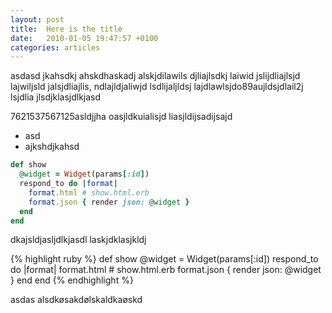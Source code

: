 ```yaml
---
layout: post
title:  Here is the title
date:   2010-01-05 19:47:57 +0100
categories: articles
---
```

asdasd jkahsdkj ahskdhaskadj alskjdilawils djliajlsdkj laiwid jslijdliajlsjd lajwiljsld jalsjdliajlis, ndlajldjaliwjd lsdlijaljldsj lajdlawlsjdo89aujldsjdlail2j lsjdlia jlsdjklasjdlkjasd

7621537567125asldjjha oasjldkuialisjd liasjldijsadijsajd

* asd
* ajkshdjkahsd

```ruby
def show
  @widget = Widget(params[:id])
  respond_to do |format|
    format.html # show.html.erb
    format.json { render json: @widget }
  end
end
```

<!--more-->

dkajsldjasljdlkjasdl 
laskjdklasjkldj

{% highlight ruby %}
def show
  @widget = Widget(params[:id])
  respond_to do |format|
    format.html # show.html.erb
    format.json { render json: @widget }
  end
end
{% endhighlight %}

asdas alsdkøsakdølskaldkaøskd